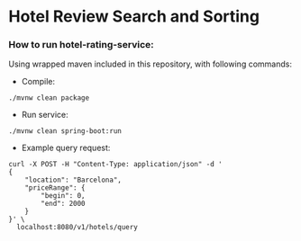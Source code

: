 # Hotel Review Search and Sorting

### How to run hotel-rating-service:

Using wrapped maven included in this repository, with following commands:

- Compile:
  <br>

```shell script
./mvnw clean package
```

- Run service:
  <br>

```shell script
./mvnw clean spring-boot:run
```

- Example query request:
  <br>

```shell script
curl -X POST -H "Content-Type: application/json" -d '
{
    "location": "Barcelona",
    "priceRange": {
        "begin": 0,
        "end": 2000
    }
}' \
  localhost:8080/v1/hotels/query

```
